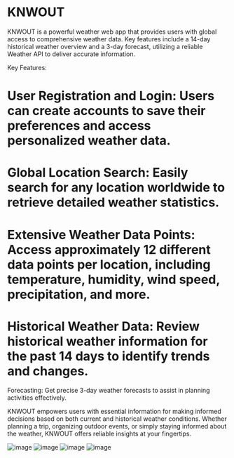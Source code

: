 # KNWOUT
KNWOUT is a powerful weather web app that provides users with global access to comprehensive weather data. Key features include a 14-day historical weather overview and a 3-day forecast, utilizing a reliable Weather API to deliver accurate information.

Key Features:
# User Registration and Login: Users can create accounts to save their preferences and access personalized weather data.
# Global Location Search: Easily search for any location worldwide to retrieve detailed weather statistics.
# Extensive Weather Data Points: Access approximately 12 different data points per location, including temperature, humidity, wind speed, precipitation, and more.
# Historical Weather Data: Review historical weather information for the past 14 days to identify trends and changes.

Forecasting: Get precise 3-day weather forecasts to assist in planning activities effectively.

KNWOUT empowers users with essential information for making informed decisions based on both current and historical weather conditions. Whether planning a trip, organizing outdoor events, or simply staying informed about the weather, KNWOUT offers reliable insights at your fingertips.

![image](https://github.com/user-attachments/assets/4728aa6d-24cf-4ef1-a94f-e5b2babaf751)
![image](https://github.com/user-attachments/assets/fea4c8de-7777-4e4d-83e4-4f225ac63a00)
![image](https://github.com/user-attachments/assets/e888169e-bae3-4975-b472-336b1fd85382)
![image](https://github.com/user-attachments/assets/b1d08ec6-7fde-4c04-8228-e1bec2a7527e)
